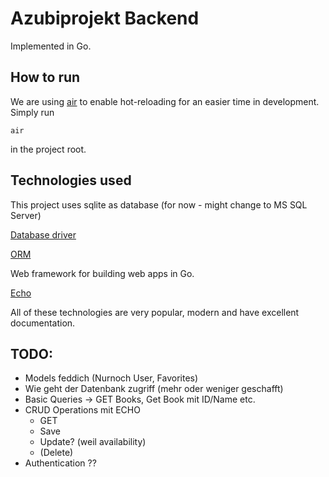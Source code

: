 # Azubiprojekt Backend

Implemented in Go.

## How to run

We are using [air](https://github.com/air-verse/air) to enable hot-reloading for an easier time in development.
Simply run 

```
air
```

in the project root.


## Technologies used

This project uses sqlite as database (for now - might change to MS SQL Server)

[Database driver](https://github.com/mattn/go-sqlite3)

[ORM](https://gorm.io/docs/)

Web framework for building web apps in Go.

[Echo](https://echo.labstack.com/docs/)

All of these technologies are very popular, modern and have excellent documentation.

## TODO:

- Models feddich (Nurnoch User, Favorites)
- Wie geht der Datenbank zugriff (mehr oder weniger geschafft)
- Basic Queries 
    -> GET Books, Get Book mit ID/Name etc.
- CRUD Operations mit ECHO
    - GET
    - Save
    - Update? (weil availability)
    - (Delete)
- Authentication ??
